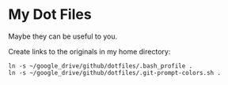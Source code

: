 # My Dot Files

Maybe they can be useful to you.

Create links to the originals in my home directory:

	ln -s ~/google_drive/github/dotfiles/.bash_profile .
	ln -s ~/google_drive/github/dotfiles/.git-prompt-colors.sh .
